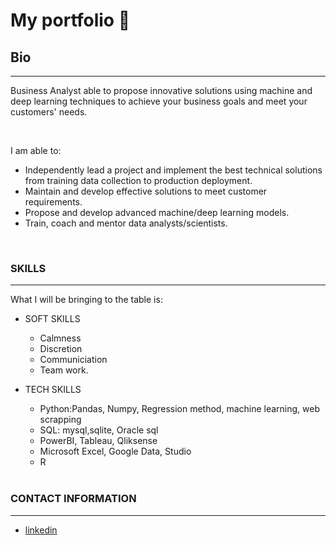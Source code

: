 # My portfolio 👋

<!--
**NKEMENYI/NKEMENYI** is a ✨ _special_ ✨ repository because its `README.md` (this file) appears on your GitHub profile.

Here are some ideas to get you started:

- 🔭 I’m currently working on ...
- 🌱 I’m currently learning ...
- 👯 I’m looking to collaborate on ...
- 🤔 I’m looking for help with ...
- 💬 Ask me about ...
- 📫 How to reach me: ...
- 😄 Pronouns: ...
- ⚡ Fun fact: ...
-->

## Bio 
--- 
Business Analyst able to propose innovative solutions using machine and deep learning techniques to achieve your business goals and meet your customers' needs. 

<br>

I am able to:
* Independently lead a project and implement the best technical solutions from training data collection to production deployment.
* Maintain and develop effective solutions to meet customer requirements.
* Propose and develop advanced machine/deep learning models.
* Train, coach and mentor data analysts/scientists.
 
<br>

### SKILLS
---
 
What I will be bringing to the table is:
* SOFT SKILLS
  - Calmness
  - Discretion 
  - Communiciation
  - Team work.

* TECH SKILLS
  - Python:Pandas, Numpy, Regression method, machine learning, web scrapping   
  - SQL: mysql,sqlite, Oracle sql
  - PowerBI, Tableau, Qliksense
  - Microsoft Excel, Google Data, Studio
  - R
  <br>
  
 ### CONTACT INFORMATION
 ---
 * [linkedin](linkedin.com/in/ann-nkem-enyi-441529171/)




 
